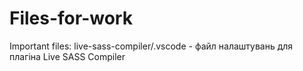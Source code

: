 # Files-for-work
Important files: 
live-sass-compiler/.vscode - файл налаштувань для плагіна Live SASS Compiler
